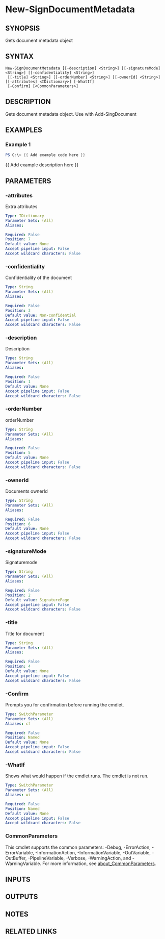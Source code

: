 ﻿---
external help file: SarakeSignPS-help.xml
Module Name: SarakeSignPS
online version:
schema: 2.0.0
---

# New-SignDocumentMetadata

## SYNOPSIS
Gets document metadata object

## SYNTAX

```
New-SignDocumentMetadata [[-description] <String>] [[-signatureMode] <String>] [[-confidentiality] <String>]
 [[-title] <String>] [[-orderNumber] <String>] [[-ownerId] <String>] [[-attributes] <IDictionary>] [-WhatIf]
 [-Confirm] [<CommonParameters>]
```

## DESCRIPTION
Gets document metadata object.
Use with Add-SingDocument

## EXAMPLES

### Example 1
```powershell
PS C:\> {{ Add example code here }}
```

{{ Add example description here }}

## PARAMETERS

### -attributes
Extra attributes

```yaml
Type: IDictionary
Parameter Sets: (All)
Aliases:

Required: False
Position: 7
Default value: None
Accept pipeline input: False
Accept wildcard characters: False
```

### -confidentiality
Confidentiality of the document

```yaml
Type: String
Parameter Sets: (All)
Aliases:

Required: False
Position: 3
Default value: Non-confidential
Accept pipeline input: False
Accept wildcard characters: False
```

### -description
Description

```yaml
Type: String
Parameter Sets: (All)
Aliases:

Required: False
Position: 1
Default value: None
Accept pipeline input: False
Accept wildcard characters: False
```

### -orderNumber
orderNumber

```yaml
Type: String
Parameter Sets: (All)
Aliases:

Required: False
Position: 5
Default value: None
Accept pipeline input: False
Accept wildcard characters: False
```

### -ownerId
Documents ownerId

```yaml
Type: String
Parameter Sets: (All)
Aliases:

Required: False
Position: 6
Default value: None
Accept pipeline input: False
Accept wildcard characters: False
```

### -signatureMode
Signaturemode

```yaml
Type: String
Parameter Sets: (All)
Aliases:

Required: False
Position: 2
Default value: SignaturePage
Accept pipeline input: False
Accept wildcard characters: False
```

### -title
Title for document

```yaml
Type: String
Parameter Sets: (All)
Aliases:

Required: False
Position: 4
Default value: None
Accept pipeline input: False
Accept wildcard characters: False
```

### -Confirm
Prompts you for confirmation before running the cmdlet.

```yaml
Type: SwitchParameter
Parameter Sets: (All)
Aliases: cf

Required: False
Position: Named
Default value: None
Accept pipeline input: False
Accept wildcard characters: False
```

### -WhatIf
Shows what would happen if the cmdlet runs.
The cmdlet is not run.

```yaml
Type: SwitchParameter
Parameter Sets: (All)
Aliases: wi

Required: False
Position: Named
Default value: None
Accept pipeline input: False
Accept wildcard characters: False
```

### CommonParameters
This cmdlet supports the common parameters: -Debug, -ErrorAction, -ErrorVariable, -InformationAction, -InformationVariable, -OutVariable, -OutBuffer, -PipelineVariable, -Verbose, -WarningAction, and -WarningVariable. For more information, see [about_CommonParameters](http://go.microsoft.com/fwlink/?LinkID=113216).

## INPUTS

## OUTPUTS

## NOTES

## RELATED LINKS
